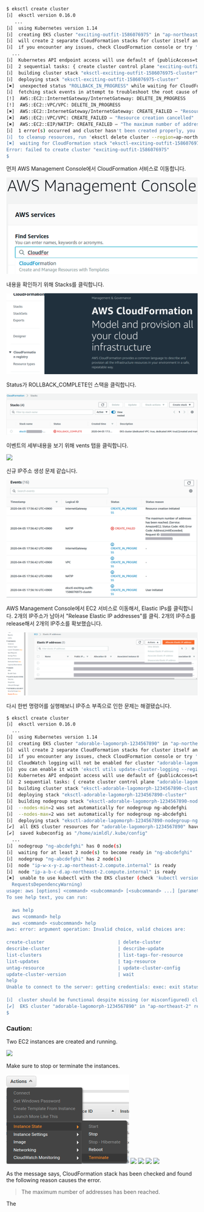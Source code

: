 ```bash
$ eksctl create cluster
[ℹ]  eksctl version 0.16.0
   ...
[ℹ]  using Kubernetes version 1.14
[ℹ]  creating EKS cluster "exciting-outfit-1586076975" in "ap-northeast-2" region with un-managed nodes
[ℹ]  will create 2 separate CloudFormation stacks for cluster itself and the initial nodegroup
[ℹ]  if you encounter any issues, check CloudFormation console or try 'eksctl utils describe-stacks --region=ap-northeast-2 --cluster=exciting-outfit-1586076975'
  ...
[ℹ]  Kubernetes API endpoint access will use default of {publicAccess=true, privateAccess=false} for cluster "exciting-outfit-1586076975" in "ap-northeast-2"
[ℹ]  2 sequential tasks: { create cluster control plane "exciting-outfit-1586076975", create nodegroup "ng-6df46ecd" }
[ℹ]  building cluster stack "eksctl-exciting-outfit-1586076975-cluster"
[ℹ]  deploying stack "eksctl-exciting-outfit-1586076975-cluster"
[✖]  unexpected status "ROLLBACK_IN_PROGRESS" while waiting for CloudFormation stack "eksctl-exciting-outfit-1586076975-cluster"
[ℹ]  fetching stack events in attempt to troubleshoot the root cause of the failure
[!]  AWS::EC2::InternetGateway/InternetGateway: DELETE_IN_PROGRESS
[!]  AWS::EC2::VPC/VPC: DELETE_IN_PROGRESS
[✖]  AWS::EC2::InternetGateway/InternetGateway: CREATE_FAILED – "Resource creation cancelled"
[✖]  AWS::EC2::VPC/VPC: CREATE_FAILED – "Resource creation cancelled"
[✖]  AWS::EC2::EIP/NATIP: CREATE_FAILED – "The maximum number of addresses has been reached. (Service: AmazonEC2; Status Code: 400; Error Code: AddressLimitExceeded; Request ID: 49a4b6f6-0d22-42b9-a9ed-cdb85e55f63b)"
[ℹ]  1 error(s) occurred and cluster hasn't been created properly, you may wish to check CloudFormation console
[ℹ]  to cleanup resources, run 'eksctl delete cluster --region=ap-northeast-2 --name=exciting-outfit-1586076975'
[✖]  waiting for CloudFormation stack "eksctl-exciting-outfit-1586076975-cluster": ResourceNotReady: failed waiting for successful resource state
Error: failed to create cluster "exciting-outfit-1586076975"
$
```

먼저 AWS Management Console에서 CloudFormation 서비스로 이동합니다.

<img src="images/aws-management console-cloudformation.png">

내용을 확인하기 위해 Stacks를 클릭합니다.

<img src="images/aws-cloudformation-first_page.png">

Status가 ROLLBACK_COMPLETE인 스택을 클릭합니다.

<img src="images/aws-cloudformation-stacks.png">

이벤트의 세부내용을 보기 위해 vents 탭을 클릭합니다.

<img src="images/aws-cloudformation-stacks-events.png">

신규 IP주소 생성 문제 같습니다. 

<img src="images/aws-cloudformation-events-2020-04-05.png">

AWS Management Console에서 EC2 서비스로 이동해서, Elastic IPs를 클릭합니다. 2개의 IP주소가 남아서 "Release Elastic IP addresses"를 클릭. 2개의 IP주소를 release해서 2개의 IP주소를 확보했습니다.

<img src="images/aws-ec2-elastic_ips.png">

다시 한번 명령어를 실행해보니 IP주소 부족으로 인한 문제는 해결됐습니다.

```bash
$ eksctl create cluster
[ℹ]  eksctl version 0.16.0
  ...
[ℹ]  using Kubernetes version 1.14
[ℹ]  creating EKS cluster "adorable-lagomorph-1234567890" in "ap-northeast-2" region with un-managed nodes(e2e_automl) ~
[ℹ]  will create 2 separate CloudFormation stacks for cluster itself and the initial nodegroup
[ℹ]  if you encounter any issues, check CloudFormation console or try 'eksctl utils describe-stacks --region=ap-northeast-2 --cluster=adorable-lagomorph-1234567890'
[ℹ]  CloudWatch logging will not be enabled for cluster "adorable-lagomorph-1234567890" in "ap-northeast-2"
[ℹ]  you can enable it with 'eksctl utils update-cluster-logging --region=ap-northeast-2 --cluster=adorable-lagomorph-1234567890'
[ℹ]  Kubernetes API endpoint access will use default of {publicAccess=true, privateAccess=false} for cluster "adorable-lagomorph-1234567890" in "ap-northeast-2"
[ℹ]  2 sequential tasks: { create cluster control plane "adorable-lagomorph-1234567890", create nodegroup "ng-abcdefghi" }
[ℹ]  building cluster stack "eksctl-adorable-lagomorph-1234567890-cluster"
[ℹ]  deploying stack "eksctl-adorable-lagomorph-1234567890-cluster"
[ℹ]  building nodegroup stack "eksctl-adorable-lagomorph-1234567890-nodegroup-ng-abcdefghi"
[ℹ]  --nodes-min=2 was set automatically for nodegroup ng-abcdefghi
[ℹ]  --nodes-max=2 was set automatically for nodegroup ng-abcdefghi
[ℹ]  deploying stack "eksctl-adorable-lagomorph-1234567890-nodegroup-ng-abcdefghi"
[✔]  all EKS cluster resources for "adorable-lagomorph-1234567890" have been created
[✔]  saved kubeconfig as "/home/aimldl/.kube/config"
  ...
[ℹ]  nodegroup "ng-abcdefghi" has 0 node(s)
[ℹ]  waiting for at least 2 node(s) to become ready in "ng-abcdefghi"
[ℹ]  nodegroup "ng-abcdefghi" has 2 node(s)
[ℹ]  node "ip-w-x-y-z.ap-northeast-2.compute.internal" is ready
[ℹ]  node "ip-a-b-c-d.ap-northeast-2.compute.internal" is ready
[✖]  unable to use kubectl with the EKS cluster (check 'kubectl version'): /usr/lib/python3/dist-packages/requests/__init__.py:80: RequestsDependencyWarning: urllib3 (1.25.5) or chardet (3.0.4) doesn't match a supported version!
  RequestsDependencyWarning)
usage: aws [options] <command> <subcommand> [<subcommand> ...] [parameters]
To see help text, you can run:

  aws help
  aws <command> help
  aws <command> <subcommand> help
aws: error: argument operation: Invalid choice, valid choices are:

create-cluster                           | delete-cluster                          
describe-cluster                         | describe-update                         
list-clusters                            | list-tags-for-resource                  
list-updates                             | tag-resource                            
untag-resource                           | update-cluster-config                   
update-cluster-version                   | wait                                    
help                                    
Unable to connect to the server: getting credentials: exec: exit status 2

[ℹ]  cluster should be functional despite missing (or misconfigured) client binaries
[✔]  EKS cluster "adorable-lagomorph-1234567890" in "ap-northeast-2" region is ready
$
```

### Caution: 

Two EC2 instances are created and running. 

<img src="images/aws-ec2-instances-2020-04-05.png">

Make sure to stop or terminate the instances. 

<img src="images/aws-ec2-instances-actions-instance_state-terminate.png">

<img src="images/">

<img src="images/">

<img src="images/">

<img src="images/">

As the message says, CloudFormation stack has been checked and found the following reason causes the error.

> The maximum number of addresses has been reached.



The

